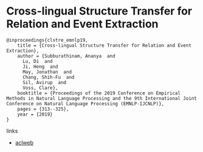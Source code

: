 # Cross-lingual Structure Transfer for Relation and Event Extraction

```
@inproceedings{clstre_emnlp19,
    title = {Cross-lingual Structure Transfer for Relation and Event Extraction},
    author = {Subburathinam, Ananya  and
      Lu, Di  and
      Ji, Heng  and
      May, Jonathan  and
      Chang, Shih-Fu  and
      Sil, Avirup  and
      Voss, Clare},
    booktitle = {Proceedings of the 2019 Conference on Empirical Methods in Natural Language Processing and the 9th International Joint Conference on Natural Language Processing (EMNLP-IJCNLP)},
    pages = {313--325},
    year = {2019}
}
```

links
- [aclweb](https://www.aclweb.org/anthology/D19-1030/)
